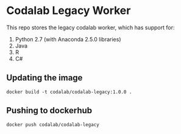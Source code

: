 # Codalab Legacy Worker

This repo stores the legacy codalab worker, which has support for:

1. Python 2.7 (with Anaconda 2.5.0 libraries)
2. Java
3. R
4. C#

## Updating the image

```docker build -t codalab/codalab-legacy:1.0.0 .```

## Pushing to dockerhub

```docker push codalab/codalab-legacy```